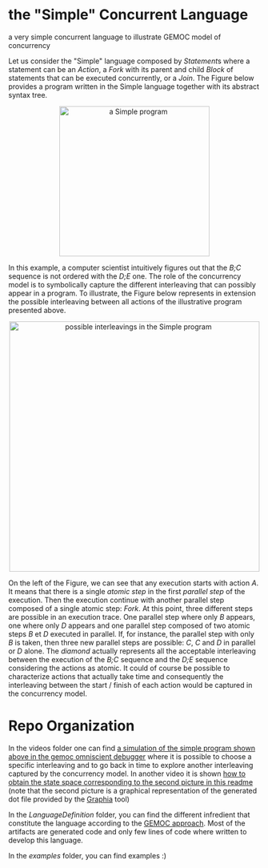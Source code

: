 # the "Simple" Concurrent Language
a very simple concurrent language to illustrate GEMOC model of concurrency

Let us consider the "Simple" language composed by *Statement*s where a statement can be an *Action*, a *Fork* with its parent and child *Block* of statements that can be executed concurrently, or a *Join*. The Figure below provides a program written in the Simple language together with its abstract syntax tree. 

<p align="center">
  <img src="https://user-images.githubusercontent.com/6162718/138898684-dea66ba0-b830-4934-b0e3-3b38526a4ff0.png" alt="a Simple program" width="300"/>
</p>


In this example, a computer scientist intuitively figures out that the *B;C* sequence is not ordered with the *D;E* one. The role of the concurrency model is to symbolically capture the different interleaving that can possibly appear in a program. To illustrate, the Figure below represents in extension the possible interleaving between all actions of the illustrative program presented above.
 
<p align="center">
<img src="https://user-images.githubusercontent.com/6162718/138898862-b8cf355f-256a-41c5-a39b-34a2284b2bdb.png" alt="possible interleavings in the Simple program" width="500"/> 
</p>


On the left of the Figure, we can see that any execution starts with action *A*. It means that there is a single *atomic step* in the first *parallel step* of the execution. Then the execution continue with another parallel step composed of a single atomic step: *Fork*. At this point, three different steps are possible in an execution trace. One parallel step where only *B* appears, one where only *D* appears and one parallel step composed of two atomic steps *B* et *D* executed in parallel. If, for instance, the parallel step with only *B* is taken, then three new parallel steps are possible: *C*, *C* and *D* in parallel or *D* alone. The *diamond* actually represents all the acceptable interleaving between the execution of the *B;C* sequence and the *D;E* sequence considering the actions as atomic. It could of course be possible to characterize actions that actually take time and consequently the interleaving between the start / finish of each action would be captured in the concurrency model.

# Repo Organization

 In the videos folder one can find [a simulation of the simple program shown above in the gemoc omniscient debugger](videos/simulationExplorationDifferentInterleaving.mkv) where it is possible to choose a specific interleaving and to go back in time to explore another interleaving captured by the concurrency model. In another video it is shown [how to obtain the state space corresponding to the second picture in this readme](videos/exhaustiveSimulation.mkv) (note that the second picture is a graphical representation of the generated dot file provided by the [Graphia](https://graphia.app/) tool) 


 In the *LanguageDefinition* folder, you can find the different infredient that constitute the language according to the [GEMOC approach](https://hal.inria.fr/hal-00850770v2). Most of the artifacts are generated code and only few lines of code where written to develop this language.
 
 In the *examples* folder, you can find examples :)
